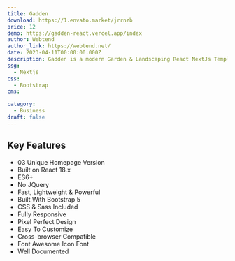 ```yaml
---
title: Gadden
download: https://1.envato.market/jrrnzb
price: 12
demo: https://gadden-react.vercel.app/index
author: Webtend
author_link: https://webtend.net/
date: 2023-04-11T00:00:00.000Z
description: Gadden is a modern Garden & Landscaping React NextJs Template designed for Landscaping, Gardening, Groundskeeping, Lawn Services, Florists, Flower Shops, and companies that offer related services.
ssg:
  - Nextjs
css:
  - Bootstrap
cms:

category:
  - Business
draft: false
---
```


## Key Features

- 03 Unique Homepage Version
- Built on React 18.x
- ES6+
- No JQuery
- Fast, Lightweight & Powerful
- Built With Bootstrap 5
- CSS & Sass Included
- Fully Responsive
- Pixel Perfect Design
- Easy To Customize
- Cross-browser Compatible
- Font Awesome Icon Font
- Well Documented
